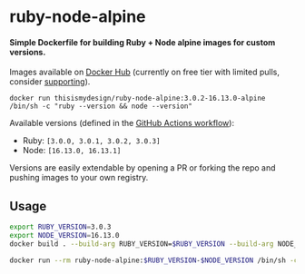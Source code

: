 # ruby-node-alpine

#### Simple Dockerfile for building Ruby + Node alpine images for custom versions.

Images available on [Docker Hub](https://hub.docker.com/repository/docker/thisismydesign/ruby-node-alpine) (currently on free tier with limited pulls, consider [supporting](https://github.com/sponsors/thisismydesign)).

```
docker run thisismydesign/ruby-node-alpine:3.0.2-16.13.0-alpine /bin/sh -c "ruby --version && node --version"
```

Available versions (defined in the [GitHub Actions workflow](.github/workflows/ci.yml)):
- Ruby: `[3.0.0, 3.0.1, 3.0.2, 3.0.3]`
- Node: `[16.13.0, 16.13.1]`

Versions are easily extendable by opening a PR or forking the repo and pushing images to your own registry.

## Usage

```sh
export RUBY_VERSION=3.0.3
export NODE_VERSION=16.13.0
docker build . --build-arg RUBY_VERSION=$RUBY_VERSION --build-arg NODE_VERSION=$NODE_VERSION --tag ruby-node-alpine:$RUBY_VERSION-$NODE_VERSION

docker run --rm ruby-node-alpine:$RUBY_VERSION-$NODE_VERSION /bin/sh -c "ruby --version && node --version"
```
